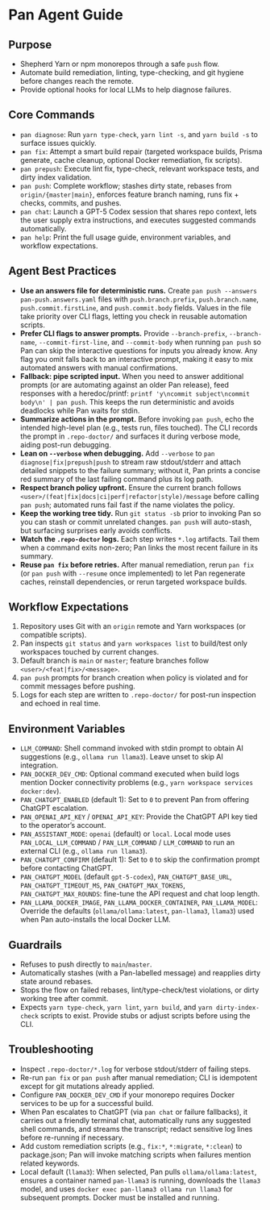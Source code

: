 # Pan Agent Guide

## Purpose

- Shepherd Yarn or npm monorepos through a safe `push` flow.
- Automate build remediation, linting, type-checking, and git hygiene before changes reach the remote.
- Provide optional hooks for local LLMs to help diagnose failures.

## Core Commands

- `pan diagnose`: Run `yarn type-check`, `yarn lint -s`, and `yarn build -s` to surface issues quickly.
- `pan fix`: Attempt a smart build repair (targeted workspace builds, Prisma generate, cache cleanup, optional Docker remediation, fix scripts).
- `pan prepush`: Execute lint fix, type-check, relevant workspace tests, and dirty index validation.
- `pan push`: Complete workflow; stashes dirty state, rebases from `origin/{master|main}`, enforces feature branch naming, runs fix + checks, commits, and pushes.
- `pan chat`: Launch a GPT-5 Codex session that shares repo context, lets the user supply extra instructions, and executes suggested commands automatically.
- `pan help`: Print the full usage guide, environment variables, and workflow expectations.

## Agent Best Practices

- **Use an answers file for deterministic runs.** Create `pan push --answers pan-push.answers.yaml` files with `push.branch.prefix`, `push.branch.name`, `push.commit.firstLine`, and `push.commit.body` fields. Values in the file take priority over CLI flags, letting you check in reusable automation scripts.
- **Prefer CLI flags to answer prompts.** Provide `--branch-prefix`, `--branch-name`, `--commit-first-line`, and `--commit-body` when running `pan push` so Pan can skip the interactive questions for inputs you already know. Any flag you omit falls back to an interactive prompt, making it easy to mix automated answers with manual confirmations.
- **Fallback: pipe scripted input.** When you need to answer additional prompts (or are automating against an older Pan release), feed responses with a heredoc/printf: `printf 'y\ncommit subject\ncommit body\n' | pan push`. This keeps the run deterministic and avoids deadlocks while Pan waits for stdin.
- **Summarize actions in the prompt.** Before invoking `pan push`, echo the intended high-level plan (e.g., tests run, files touched). The CLI records the prompt in `.repo-doctor/` and surfaces it during verbose mode, aiding post-run debugging.
- **Lean on `--verbose` when debugging.** Add `--verbose` to `pan diagnose|fix|prepush|push` to stream raw stdout/stderr and attach detailed snippets to the failure summary; without it, Pan prints a concise red summary of the last failing command plus its log path.
- **Respect branch policy upfront.** Ensure the current branch follows `<user>/(feat|fix|docs|ci|perf|refactor|style)/message` before calling `pan push`; automated runs fail fast if the name violates the policy.
- **Keep the working tree tidy.** Run `git status -sb` prior to invoking Pan so you can stash or commit unrelated changes. `pan push` will auto-stash, but surfacing surprises early avoids conflicts.
- **Watch the `.repo-doctor` logs.** Each step writes `*.log` artifacts. Tail them when a command exits non-zero; Pan links the most recent failure in its summary.
- **Reuse `pan fix` before retries.** After manual remediation, rerun `pan fix` (or `pan push` with `--resume` once implemented) to let Pan regenerate caches, reinstall dependencies, or rerun targeted workspace builds.

## Workflow Expectations

1. Repository uses Git with an `origin` remote and Yarn workspaces (or compatible scripts).
2. Pan inspects `git status` and `yarn workspaces list` to build/test only workspaces touched by current changes.
3. Default branch is `main` or `master`; feature branches follow `<user>/<feat|fix>/<message>`.
4. `pan push` prompts for branch creation when policy is violated and for commit messages before pushing.
5. Logs for each step are written to `.repo-doctor/` for post-run inspection and echoed in real time.

## Environment Variables

- `LLM_COMMAND`: Shell command invoked with stdin prompt to obtain AI suggestions (e.g., `ollama run llama3`). Leave unset to skip AI integration.
- `PAN_DOCKER_DEV_CMD`: Optional command executed when build logs mention Docker connectivity problems (e.g., `yarn workspace services docker:dev`).
- `PAN_CHATGPT_ENABLED` (default 1): Set to `0` to prevent Pan from offering ChatGPT escalation.
- `PAN_OPENAI_API_KEY` / `OPENAI_API_KEY`: Provide the ChatGPT API key tied to the operator’s account.
- `PAN_ASSISTANT_MODE`: `openai` (default) or `local`. Local mode uses `PAN_LOCAL_LLM_COMMAND` / `PAN_LLM_COMMAND` / `LLM_COMMAND` to run an external CLI (e.g., `ollama run llama3`).
- `PAN_CHATGPT_CONFIRM` (default 1): Set to `0` to skip the confirmation prompt before contacting ChatGPT.
- `PAN_CHATGPT_MODEL` (default `gpt-5-codex`), `PAN_CHATGPT_BASE_URL`, `PAN_CHATGPT_TIMEOUT_MS`, `PAN_CHATGPT_MAX_TOKENS`, `PAN_CHATGPT_MAX_ROUNDS`: fine-tune the API request and chat loop length.
- `PAN_LLAMA_DOCKER_IMAGE`, `PAN_LLAMA_DOCKER_CONTAINER`, `PAN_LLAMA_MODEL`: Override the defaults (`ollama/ollama:latest`, `pan-llama3`, `llama3`) used when Pan auto-installs the local Docker LLM.

## Guardrails

- Refuses to push directly to `main`/`master`.
- Automatically stashes (with a Pan-labelled message) and reapplies dirty state around rebases.
- Stops the flow on failed rebases, lint/type-check/test violations, or dirty working tree after commit.
- Expects `yarn type-check`, `yarn lint`, `yarn build`, and `yarn dirty-index-check` scripts to exist. Provide stubs or adjust scripts before using the CLI.

## Troubleshooting

- Inspect `.repo-doctor/*.log` for verbose stdout/stderr of failing steps.
- Re-run `pan fix` or `pan push` after manual remediation; CLI is idempotent except for git mutations already applied.
- Configure `PAN_DOCKER_DEV_CMD` if your monorepo requires Docker services to be up for a successful build.
- When Pan escalates to ChatGPT (via `pan chat` or failure fallbacks), it carries out a friendly terminal chat, automatically runs any suggested shell commands, and streams the transcript; redact sensitive log lines before re-running if necessary.
- Add custom remediation scripts (e.g., `fix:*`, `*:migrate`, `*:clean`) to package.json; Pan will invoke matching scripts when failures mention related keywords.
- Local default (`llama3`): When selected, Pan pulls `ollama/ollama:latest`, ensures a container named `pan-llama3` is running, downloads the `llama3` model, and uses `docker exec pan-llama3 ollama run llama3` for subsequent prompts. Docker must be installed and running.
